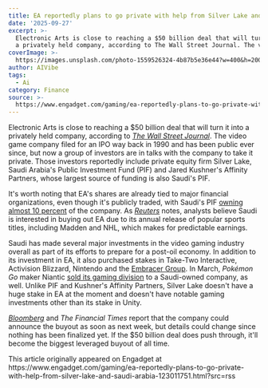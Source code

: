 ```yaml
---
title: EA reportedly plans to go private with help from Silver Lake and Saudi Arabia
date: '2025-09-27'
excerpt: >-
  Electronic Arts is close to reaching a $50 billion deal that will turn it into
  a privately held company, according to The Wall Street Journal. The vid...
coverImage: >-
  https://images.unsplash.com/photo-1559526324-4b87b5e36e44?w=400&h=200&fit=crop&auto=format
author: AIVibe
tags:
  - Ai
category: Finance
source: >-
  https://www.engadget.com/gaming/ea-reportedly-plans-to-go-private-with-help-from-silver-lake-and-saudi-arabia-123011751.html?src=rss
---
```

<p>Electronic Arts is close to reaching a $50 billion deal that will turn it into a privately held company, according to <a data-i13n="elm:affiliate_link;sellerN:The Wall Street Journal;elmt:;cpos:1;pos:1" href="https://shopping.yahoo.com/rdlw?merchantId=2f007401-3eaa-4237-b69b-54ccbe125502&amp;siteId=us-engadget&amp;pageId=1p-autolink&amp;contentUuid=ab30de23-fb9f-456e-8ce4-ed1ce8edab8e&amp;featureId=text-link&amp;merchantName=The+Wall+Street+Journal&amp;linkText=The+Wall+Street+Journal&amp;custData=eyJzb3VyY2VOYW1lIjoiV2ViLURlc2t0b3AtVmVyaXpvbiIsImxhbmRpbmdVcmwiOiJodHRwczovL3d3dy53c2ouY29tL2J1c2luZXNzL2RlYWxzL2VhLXByaXZhdGUtZGVhbC1idXlvdXQtdmlkZW8tZ2FtZS1tYWtlci04MDhhZWZlYyIsImNvbnRlbnRVdWlkIjoiYWIzMGRlMjMtZmI5Zi00NTZlLThjZTQtZWQxY2U4ZWRhYjhlIiwib3JpZ2luYWxVcmwiOiJodHRwczovL3d3dy53c2ouY29tL2J1c2luZXNzL2RlYWxzL2VhLXByaXZhdGUtZGVhbC1idXlvdXQtdmlkZW8tZ2FtZS1tYWtlci04MDhhZWZlYyJ9&amp;signature=AQAAATkGxygXTDI-kus4guXqgSMOJs0wPxuh-sw3YnBtetGx&amp;gcReferrer=https%3A%2F%2Fwww.wsj.com%2Fbusiness%2Fdeals%2Fea-private-deal-buyout-video-game-maker-808aefec" class="rapid-with-clickid" data-original-link="https://www.wsj.com/business/deals/ea-private-deal-buyout-video-game-maker-808aefec"><em>The Wall Street Journal</em></a>. The video game company filed for an IPO way back in 1990 and has been public ever since, but now a group of investors are in talks with the company to take it private. Those investors reportedly include private equity firm Silver Lake, Saudi Arabia&#39;s Public Investment Fund (PIF) and Jared Kushner&#39;s Affinity Partners, whose largest source of funding is also Saudi&#39;s PIF.&nbsp;</p>
<p>It&#39;s worth noting that EA&#39;s shares are already tied to major financial organizations, even though it&#39;s publicly traded, with Saudi&#39;s PIF <a data-i13n="cpos:2;pos:1" href="https://www.pcgamer.com/saudi-arabia-now-owns-10-of-electronic-arts/">owning almost 10 percent</a> of the company. As <a data-i13n="cpos:3;pos:1" href="https://www.reuters.com/business/electronic-arts-nears-roughly-50-billion-deal-go-private-wsj-reports-2025-09-26/"><em>Reuters</em></a> notes, analysts believe Saudi is interested in buying out EA due to its annual release of popular sports titles, including Madden and NHL, which makes for predictable earnings.&nbsp;</p>
<span id="end-legacy-contents"></span><p>Saudi has made several major investments in the video gaming industry overall as part of its efforts to prepare for a post-oil economy. In addition to its investment in EA, it also purchased stakes in Take-Two Interactive, Activision Blizzard, Nintendo and the <a data-i13n="cpos:4;pos:1" href="https://www.engadget.com/embracer-group-is-splitting-up-its-messy-gaming-empire-into-three-different-companies-120006822.html">Embracer Group</a>. In March, <em>Pokémon Go</em> maker Niantic <a data-i13n="cpos:5;pos:1" href="https://www.engadget.com/mobile/pokemon-go-maker-niantic-sells-its-game-division-to-saudi-owned-scopely-160905447.html">sold its gaming division</a> to a Saudi-owned company, as well. Unlike PIF and Kushner&#39;s Affinity Partners, Silver Lake doesn&#39;t have a huge stake in EA at the moment and doesn&#39;t have notable gaming investments other than its stake in Unity.&nbsp;</p>
<p><a data-i13n="cpos:6;pos:1" href="https://www.bloomberg.com/news/articles/2025-09-26/electronic-arts-is-said-to-near-takeover-by-silver-lake-pif"><em>Bloomberg</em></a> and <em>The Financial Times</em> report that the company could announce the buyout as soon as next week, but details could change since nothing has been finalized yet. If the $50 billion deal does push through, it&#39;ll become the biggest leveraged buyout of all time.&nbsp;</p>This article originally appeared on Engadget at https://www.engadget.com/gaming/ea-reportedly-plans-to-go-private-with-help-from-silver-lake-and-saudi-arabia-123011751.html?src=rss
